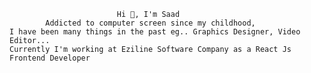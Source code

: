                             Hi 👋, I'm Saad
            Addicted to computer screen since my childhood,
    I have been many things in the past eg.. Graphics Designer, Video Editor...
    Currently I'm working at Eziline Software Company as a React Js Frontend Developer
